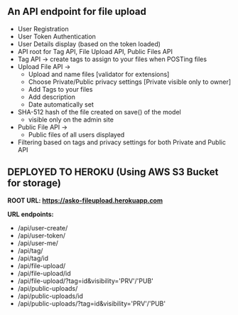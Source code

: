 <h2>An API endpoint for file upload</h2>

- User Registration
- User Token Authentication
- User Details display (based on the token loaded)
- API root for Tag API, File Upload API, Public Files API
- Tag API -> create tags to assign to your files when POSTing files
- Upload File API ->
    - Upload and name files [validator for extensions]
    - Choose Private/Public privacy settings [Private visible only to owner]
    - Add Tags to your files
    - Add description
    - Date automatically set
- SHA-512 hash of the file created on save() of the model
    - visible only on the admin site
- Public File API ->
    - Public files of all users displayed
- Filtering based on tags and privacy settings for both Private and Public API

<h2>DEPLOYED TO HEROKU (Using AWS S3 Bucket for storage)</h2>

<b>ROOT URL: https://asko-fileupload.herokuapp.com

URL endpoints:</b>
- /api/user-create/                                       
- /api/user-token/                                        
- /api/user-me/                                           
- /api/tag/                                               
- /api/tag/id                                        
- /api/file-upload/                                       
- /api/file-upload/id                            
- /api/file-upload/?tag=id&visibility='PRV'/'PUB'       
- /api/public-uploads/                                    
- /api/public-uploads/id                       
- /api/public-uploads/?tag=id&visibility='PRV'/'PUB'    
